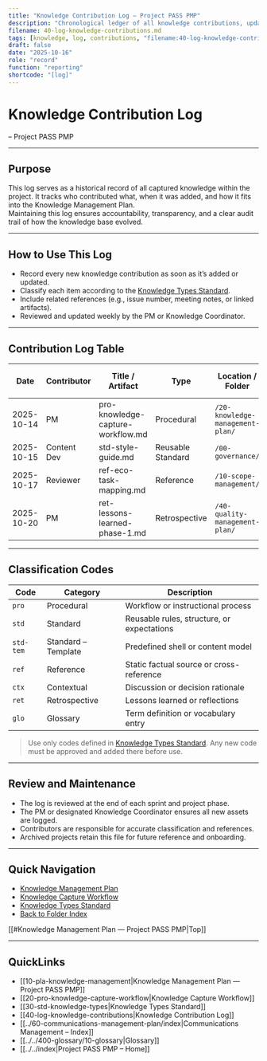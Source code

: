```yaml
---
title: "Knowledge Contribution Log — Project PASS PMP"
description: "Chronological ledger of all knowledge contributions, updates, and classifications used for audits and retrospectives."
filename: 40-log-knowledge-contributions.md
tags: [knowledge, log, contributions, "filename:40-log-knowledge-contributions.md"]
draft: false
date: "2025-10-16"
role: "record"
function: "reporting"
shortcode: "[log]"
---
```


# Knowledge Contribution Log
– Project PASS PMP  

---

## Purpose

This log serves as a historical record of all captured knowledge within the project. It tracks who contributed what, when it was added, and how it fits into the Knowledge Management Plan.  
Maintaining this log ensures accountability, transparency, and a clear audit trail of how the knowledge base evolved.

---

## How to Use This Log

- Record every new knowledge contribution as soon as it’s added or updated.  
- Classify each item according to the [Knowledge Types Standard](std-knowledge-types.md).  
- Include related references (e.g., issue number, meeting notes, or linked artifacts).  
- Reviewed and updated weekly by the PM or Knowledge Coordinator.

---

## Contribution Log Table

| Date | Contributor | Title / Artifact | Type | Location / Folder | Reviewed By | Linked Artifact / Note |
|------|--------------|------------------|------|--------------------|--------------|-------------------------|
| 2025-10-14 | PM | pro-knowledge-capture-workflow.md | Procedural | `/20-knowledge-management-plan/` | Reviewer | [Issue #12](https://github.com/org/repo/issues/12) |
| 2025-10-15 | Content Dev | std-style-guide.md | Reusable Standard | `/00-governance/` | PM | [Meeting Notes](../60-communications-management-plan/log-communications.md) |
| 2025-10-17 | Reviewer | ref-eco-task-mapping.md | Reference | `/10-scope-management/` | PM | [Scope Baseline](../10-scope-management/scope-baseline/index.md) |
| 2025-10-20 | PM | ret-lessons-learned-phase-1.md | Retrospective | `/40-quality-management-plan/` | Sponsor | [Retrospective Notes](../50-resource-management-plan/50-team-charter.md) |

---

## Classification Codes

| Code | Category | Description |
|------|-----------|-------------|
| `pro` | Procedural | Workflow or instructional process |
| `std` | Standard | Reusable rules, structure, or expectations |
| `std-tem` | Standard – Template | Predefined shell or content model |
| `ref` | Reference | Static factual source or cross-reference |
| `ctx` | Contextual | Discussion or decision rationale |
| `ret` | Retrospective | Lessons learned or reflections |
| `glo` | Glossary | Term definition or vocabulary entry |

> Use only codes defined in [Knowledge Types Standard](std-knowledge-types.md). Any new code must be approved and added there before use.

---

## Review and Maintenance

- The log is reviewed at the end of each sprint and project phase.  
- The PM or designated Knowledge Coordinator ensures all new assets are logged.  
- Contributors are responsible for accurate classification and references.  
- Archived projects retain this file for future reference and onboarding.

---
## Quick Navigation

- [Knowledge Management Plan](10-pla-knowledge-management.md)  
- [Knowledge Capture Workflow](20-pro-knowledge-capture-workflow.md)  
- [Knowledge Types Standard](30-std-knowledge-types.md)  
- [Back to Folder Index](repositories/r30-project-pass-pmp/contents/00-project-pass-pmp/60-communications-management-plan/20-knowledge-management-plan/index.md)


[[#Knowledge Management Plan — Project PASS PMP|Top]]

---

## QuickLinks
- [[10-pla-knowledge-management|Knowledge Management Plan — Project PASS PMP]]
- [[20-pro-knowledge-capture-workflow|Knowledge Capture Workflow]]
- [[30-std-knowledge-types|Knowledge Types Standard]]
- [[40-log-knowledge-contributions|Knowledge Contribution Log]]
- [[../60-communications-management-plan/index|Communications Management – Index]]
- [[../../400-glossary/10-glossary|Glossary]]
- [[../../index|Project PASS PMP – Home]]
